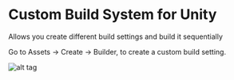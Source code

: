 # Custom Build System for Unity

Allows you create different build settings and build it sequentially

Go to Assets -> Create -> Builder, to create a custom build setting.

![alt tag](http://i.imgur.com/OhQDFHx.png)
